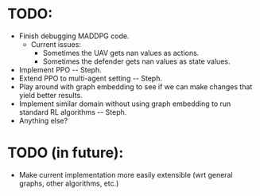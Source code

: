 # TODO:

* Finish debugging MADDPG code.
  * Current issues:
    * Sometimes the UAV gets nan values as actions.
    * Sometimes the defender gets nan values as state values.
* Implement PPO -- Steph.
* Extend PPO to multi-agent setting -- Steph.
* Play around with graph embedding to see if we can make changes that yield better results.
* Implement similar domain without using graph embedding to run standard RL algorithms -- Steph. 
* Anything else?

# TODO (in future):
* Make current implementation more easily extensible (wrt general graphs, other algorithms, etc.)